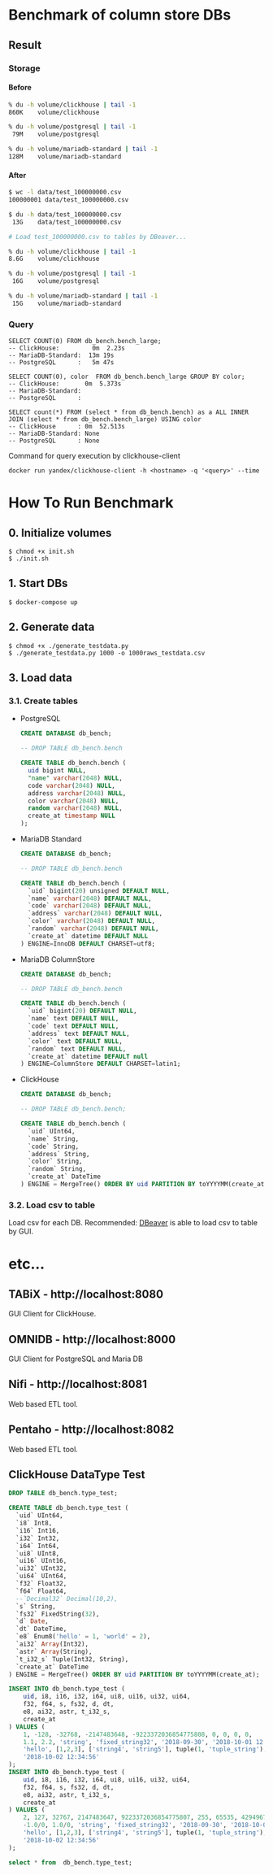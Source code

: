 # Benchmark of column store DBs
## Result
### Storage

#### Before
```sh
% du -h volume/clickhouse | tail -1
860K    volume/clickhouse

% du -h volume/postgresql | tail -1
 79M    volume/postgresql

% du -h volume/mariadb-standard | tail -1
128M    volume/mariadb-standard
```

#### After
```sh
$ wc -l data/test_100000000.csv
100000001 data/test_100000000.csv

$ du -h data/test_100000000.csv
 13G    data/test_100000000.csv

# Load test_100000000.csv to tables by DBeaver...

% du -h volume/clickhouse | tail -1
8.6G    volume/clickhouse

% du -h volume/postgresql | tail -1
 16G    volume/postgresql

% du -h volume/mariadb-standard | tail -1
 15G    volume/mariadb-standard
```

### Query
```
SELECT COUNT(0) FROM db_bench.bench_large;
-- ClickHouse:         0m  2.23s
-- MariaDB-Standard:  13m 19s
-- PostgreSQL      :   5m 47s
```

```
SELECT COUNT(0), color  FROM db_bench.bench_large GROUP BY color;
-- ClickHouse:       0m  5.373s
-- MariaDB-Standard:
-- PostgreSQL      :
```

```
SELECT count(*) FROM (select * from db_bench.bench) as a ALL INNER JOIN (select * from db_bench.bench_large) USING color
-- ClickHouse      : 0m  52.513s
-- MariaDB-Standard: None
-- PostgreSQL      : None
```

Command for query execution by clickhouse-client
```
docker run yandex/clickhouse-client -h <hostname> -q '<query>' --time
```


# How To Run Benchmark
## 0. Initialize volumes
```
$ chmod +x init.sh
$ ./init.sh
```

## 1. Start DBs
```
$ docker-compose up
```

## 2. Generate data
```
$ chmod +x ./generate_testdata.py
$ ./generate_testdata.py 1000 -o 1000raws_testdata.csv
```

## 3. Load data
### 3.1. Create tables
+ PostgreSQL
  ```sql
  CREATE DATABASE db_bench;

  -- DROP TABLE db_bench.bench

  CREATE TABLE db_bench.bench (
  	uid bigint NULL,
  	"name" varchar(2048) NULL,
  	code varchar(2048) NULL,
  	address varchar(2048) NULL,
  	color varchar(2048) NULL,
  	random varchar(2048) NULL,
  	create_at timestamp NULL
  );
  ```

+ MariaDB Standard
  ```sql
  CREATE DATABASE db_bench;

  -- DROP TABLE db_bench.bench

  CREATE TABLE db_bench.bench (
    `uid` bigint(20) unsigned DEFAULT NULL,
    `name` varchar(2048) DEFAULT NULL,
    `code` varchar(2048) DEFAULT NULL,
    `address` varchar(2048) DEFAULT NULL,
    `color` varchar(2048) DEFAULT NULL,
    `random` varchar(2048) DEFAULT NULL,
    `create_at` datetime DEFAULT NULL
  ) ENGINE=InnoDB DEFAULT CHARSET=utf8;
  ```

+ MariaDB ColumnStore
  ```sql
  CREATE DATABASE db_bench;

  -- DROP TABLE db_bench.bench

  CREATE TABLE db_bench.bench (
    `uid` bigint(20) DEFAULT NULL,
    `name` text DEFAULT NULL,
    `code` text DEFAULT NULL,
    `address` text DEFAULT NULL,
    `color` text DEFAULT NULL,
    `random` text DEFAULT NULL,
    `create_at` datetime DEFAULT null
  ) ENGINE=ColumnStore DEFAULT CHARSET=latin1;
  ```

+ ClickHouse
  ```sql
  CREATE DATABASE db_bench;

  -- DROP TABLE db_bench.bench;

  CREATE TABLE db_bench.bench (
    `uid` UInt64,
    `name` String,
    `code` String,
    `address` String,
    `color` String,
    `random` String,
    `create_at` DateTime
  ) ENGINE = MergeTree() ORDER BY uid PARTITION BY toYYYYMM(create_at);
  ```

### 3.2. Load csv to table
Load csv for each DB. Recommended: [DBeaver](https://dbeaver.io/) is able to load csv to table by GUI.

# etc...
## TABiX - http://localhost:8080
GUI Client for ClickHouse.

## OMNIDB - http://localhost:8000
GUI Client for PostgreSQL and Maria DB

## Nifi - http://localhost:8081
Web based ETL tool.

## Pentaho - http://localhost:8082
Web based ETL tool.

## ClickHouse DataType Test
```sql
DROP TABLE db_bench.type_test;

CREATE TABLE db_bench.type_test (
  `uid` UInt64,
  `i8` Int8,
  `i16` Int16,
  `i32` Int32,
  `i64` Int64,
  `ui8` UInt8,
  `ui16` UInt16,
  `ui32` UInt32,
  `ui64` UInt64,
  `f32` Float32,
  `f64` Float64,
  --`Decimal32` Decimal(10,2),
  `s` String,
  `fs32` FixedString(32),
  `d` Date,
  `dt` DateTime,
  `e8` Enum8('hello' = 1, 'world' = 2),
  `ai32` Array(Int32),
  `astr` Array(String),
  `t_i32_s` Tuple(Int32, String),
  `create_at` DateTime
) ENGINE = MergeTree() ORDER BY uid PARTITION BY toYYYYMM(create_at);

INSERT INTO db_bench.type_test (
	uid, i8, i16, i32, i64, ui8, ui16, ui32, ui64,
	f32, f64, s, fs32, d, dt,
	e8, ai32, astr, t_i32_s,
	create_at
) VALUES (
	1, -128, -32768, -2147483648, -9223372036854775808, 0, 0, 0, 0,
	1.1, 2.2, 'string', 'fixed_string32', '2018-09-30', '2018-10-01 12:34:56',
	'hello', [1,2,3], ['string4', 'string5'], tuple(1, 'tuple_string'),
	'2018-10-02 12:34:56'
);
INSERT INTO db_bench.type_test (
	uid, i8, i16, i32, i64, ui8, ui16, ui32, ui64,
	f32, f64, s, fs32, d, dt,
	e8, ai32, astr, t_i32_s,
	create_at
) VALUES (
	2, 127, 32767, 2147483647, 9223372036854775807, 255, 65535, 4294967295, 18446744073709551615,
	-1.0/0, 1.0/0, 'string', 'fixed_string32', '2018-09-30', '2018-10-01 12:34:56',
	'hello', [1,2,3], ['string4', 'string5'], tuple(1, 'tuple_string'),
	'2018-10-02 12:34:56'
);

select * from  db_bench.type_test;
```
